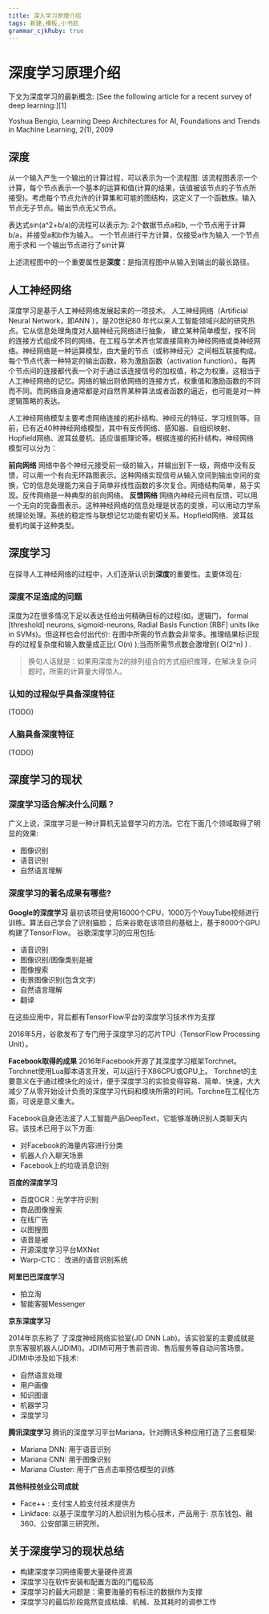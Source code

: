```yaml
---
title: 深入学习原理介绍
tags: 新建,模板,小书匠
grammar_cjkRuby: true
---
```



# 深度学习原理介绍
下文为深度学习的最新概念:
[See the following article for a recent survey of deep learning:][1]

Yoshua Bengio, Learning Deep Architectures for AI, Foundations and Trends in Machine Learning, 2(1), 2009

## 深度
从一个输入产生一个输出的计算过程，可以表示为一个流程图: 该流程图表示一个计算，每个节点表示一个基本的运算和值(计算的结果，该值被该节点的子节点所接受)。考虑每个节点允许的计算集和可能的图结构，这定义了一个函数族。输入节点无子节点。输出节点无父节点。

表达式sin(a^2+b/a)的流程可以表示为: 
	2个数据节点a和b, 一个节点用于计算 b/a，并接受a和b作为输入。
	一个节点进行平方计算，仅接受a作为输入
	一个节点用于求和
	一个输出节点进行了sin计算

上述流程图中的一个重要属性是**深度**：是指流程图中从输入到输出的最长路径。

## 人工神经网络
深度学习是基于人工神经网络发展起来的一项技术。
人工神经网络（Artificial Neural Network，即ANN ），是20世纪80 年代以来人工智能领域兴起的研究热点。它从信息处理角度对人脑神经元网络进行抽象， 建立某种简单模型，按不同的连接方式组成不同的网络。在工程与学术界也常直接简称为神经网络或类神经网络。神经网络是一种运算模型，由大量的节点（或称神经元）之间相互联接构成。每个节点代表一种特定的输出函数，称为激励函数（activation function）。每两个节点间的连接都代表一个对于通过该连接信号的加权值，称之为权重，这相当于人工神经网络的记忆。网络的输出则依网络的连接方式，权重值和激励函数的不同而不同。而网络自身通常都是对自然界某种算法或者函数的逼近，也可能是对一种逻辑策略的表达。

人工神经网络模型主要考虑网络连接的拓扑结构、神经元的特征、学习规则等。目前，已有近40种神经网络模型，其中有反传网络、感知器、自组织映射、Hopfield网络、波耳兹曼机、适应谐振理论等。根据连接的拓扑结构，神经网络模型可以分为：

**前向网络**
网络中各个神经元接受前一级的输入，并输出到下一级，网络中没有反馈，可以用一个有向无环路图表示。这种网络实现信号从输入空间到输出空间的变换，它的信息处理能力来自于简单非线性函数的多次复合。网络结构简单，易于实现。反传网络是一种典型的前向网络。
**反馈网络**
网络内神经元间有反馈，可以用一个无向的完备图表示。这种神经网络的信息处理是状态的变换，可以用动力学系统理论处理。系统的稳定性与联想记忆功能有密切关系。Hopfield网络、波耳兹曼机均属于这种类型。

## 深度学习
在探寻人工神经网络的过程中，人们逐渐认识到**深度**的重要性。主要体现在:

### 深度不足造成的问题
深度为2在很多情况下足以表达任给出何精确目标的过程(如，逻辑门， formal [threshold] neurons, sigmoid-neurons, Radial Basis Function [RBF] units like in SVMs)。但这样也会付出代价: 在图中所需的节点数会非常多。推理结果标识现存的过程复杂度和输入数量成正比( O(n) );当而所需节点数会激增到( O(2^n) ) .

> 换句人话就是：如果用深度为2的排列组合的方式组织推理，在解决复杂问题时，所需的计算量大得惊人。

### 认知的过程似乎具备深度特征
(TODO)

### 人脑具备深度特征
(TODO)


## 深度学习的现状
### 深度学习适合解决什么问题？
广义上说，深度学习是一种计算机无监督学习的方法。它在下面几个领域取得了明显的效果:

 - 图像识别 
 - 语音识别 
 - 自然语言理解

### 深度学习的著名成果有哪些?

**Google的深度学习**
最初该项目使用16000个CPU，1000万个YouyTube视频进行训练。算法自己学会了识别猫脸；
后来谷歌在该项目的基础上，基于8000个GPU构建了TensorFlow。
谷歌深度学习的应用包括:

 - 语音识别 
 - 图像识别/图像类别是被
 -  图像搜索 
 -  街景图像识别(包含文字) 
 -  自然语言理解 
 -  翻译

在这些应用中，背后都有TensorFlow平台的深度学习技术作为支撑

2016年5月，谷歌发布了专门用于深度学习的芯片TPU（TensorFlow Processing Unit）。

**Facebook取得的成果**
2016年Facebook开源了其深度学习框架Torchnet。
Torchnet使用Lua脚本语言开发，可以运行于X86CPU或GPU上。
Torchnet的主要意义在于通过模块化的设计，便于深度学习的实验变得容易、简单、快速，大大减少了从零开始设计负责的深度学习代码和模块所需的时间。Torchne在工程化方面，可说是意义重大。

Facebook自身还法波了人工智能产品DeepText，它能够准确识别人类聊天内容。该技术已用于以下方面:

 - 对Facebook的海量内容进行分类
 -  机器人介入聊天场景
 -   Facebook上的垃圾消息识别


**百度的深度学习**

 - 百度OCR：光学字符识别
 - 商品图像搜索
 - 在线广告
 - 以图搜图
 - 语音是被
 - 开源深度学习平台MXNet
 - Warp-CTC： 改进的语音识别系统

**阿里巴巴深度学习**

 - 拍立淘
 - 智能客服Messenger

**京东深度学习**

 2014年京东称了 了深度神经网络实验室(JD DNN Lab)。该实验室的主要成就是京东客服机器人(JDIMI)。JDIMI可用于售前咨询、售后服务等自动问答场景。JDIMI中涉及如下技术:
 

 - 自然语言处理
 - 用户画像
 - 知识图谱
 - 机器学习
 - 深度学习

**腾讯深度学习**
腾讯的深度学习平台Mariana，针对腾讯多种应用打造了三套框架:

 - Mariana DNN: 用于语音识别
 - Mariana CNN: 用于图像识别
 - Mariana Cluster: 用于广告点击率预估模型的训练

**其他科技创业公司成就**

 - Face++ : 支付宝人脸支付技术提供方
 - Linkface: 以基于深度学习的人脸识别为核心技术，产品用于: 京东钱包、融360、公安部第三研究所。

## 关于深度学习的现状总结

 - 构建深度学习网络需要大量硬件资源
 - 深度学习在软件安装和配置方面的门槛较高
 - 深度学习的最大问题是：需要海量的有标注的数据作为支撑
 - 深度学习的最后阶段竟然变成枯燥、机械、及其耗时的调参工作

